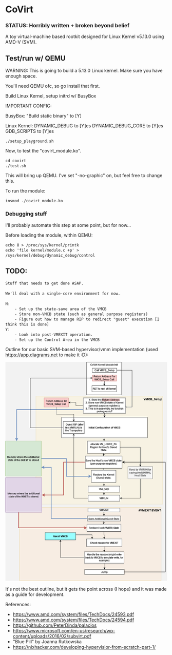 # CoVirt

### STATUS: Horribly written + broken beyond belief

A toy virtual-machine based rootkit designed for Linux Kernel v5.13.0 using AMD-V (SVM).

## Test/run w/ QEMU
WARNING: This is going to build a 5.13.0 Linux kernel. Make sure you have enough space.

You'll need QEMU ofc, so go install that first.

Build Linux Kernel, setup initrd w/ BusyBox

IMPORTANT CONFIG:

BusyBox: 
"Build static binary" to [Y]

Linux Kernel:
DYNAMIC_DEBUG to [Y]es
DYNAMIC_DEBUG_CORE to [Y]es
GDB_SCRIPTS to [Y]es

```
./setup_playground.sh
```

Now, to test the "covirt_module.ko".
```
cd covirt
./test.sh
```

This will bring up QEMU. I've set "-no-graphic" on, but feel free to change this.

To run the module:
```
insmod ./covirt_module.ko
```

### Debugging stuff
I'll probably automate this step at some point, but for now...

Before loading the module, within QEMU:
```
echo 8 > /proc/sys/kernel/printk
echo 'file kernel/module.c +p' > /sys/kernel/debug/dynamic_debug/control
```

## TODO:
```
Stuff that needs to get done ASAP.

We'll deal with a single-core environment for now.

N:
    - Set up the state-save area of the VMCB
    - Store non-VMCB state (such as general purpose registers)
    - Figure out how to manage RIP to redirect "guest" execution [I think this is done]
Y:
    - Look into post-VMEXIT operation. 
    - Set up the Control Area in the VMCB
```

Outline for our basic SVM-based hypervisor/vmm implementation (used https://app.diagrams.net to make it :D):

![Alt text](./CoVirt%20Setup%20Diagram.png?raw=true "CoVirt Setup Diagram")

It's not the best outline, but it gets the point across (I hope) and it was made as a guide for development.

References:
- https://www.amd.com/system/files/TechDocs/24593.pdf
- https://www.amd.com/system/files/TechDocs/24594.pdf
- https://github.com/PeterDinda/palacios
- https://www.microsoft.com/en-us/research/wp-content/uploads/2016/02/subvirt.pdf
- "Blue Pill" by Joanna Rutkowska
- https://nixhacker.com/developing-hypervisior-from-scratch-part-1/
